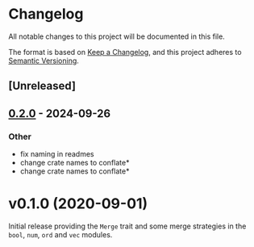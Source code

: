# Changelog

All notable changes to this project will be documented in this file.

The format is based on [Keep a Changelog](https://keepachangelog.com/en/1.0.0/),
and this project adheres to [Semantic Versioning](https://semver.org/spec/v2.0.0.html).

## [Unreleased]

## [0.2.0](https://github.com/rustic-rs/conflate/releases/tag/conflate-v0.2.0) - 2024-09-26

### Other

- fix naming in readmes
- change crate names to conflate*
- change crate names to conflate*
<!---
SPDX-FileCopyrightText: 2020 Robin Krahl <robin.krahl@ireas.org>
SPDX-License-Identifier: CC0-1.0
-->

# v0.1.0 (2020-09-01)

Initial release providing the `Merge` trait and some merge strategies in the
`bool`, `num`, `ord` and `vec` modules.
